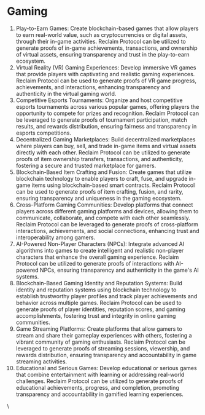 # Gaming

1. Play-to-Earn Games: Create blockchain-based games that allow players to earn real-world value, such as cryptocurrencies or digital assets, through their in-game activities. Reclaim Protocol can be utilized to generate proofs of in-game achievements, transactions, and ownership of virtual assets, ensuring transparency and trust in the play-to-earn ecosystem.
2. Virtual Reality (VR) Gaming Experiences: Develop immersive VR games that provide players with captivating and realistic gaming experiences. Reclaim Protocol can be used to generate proofs of VR game progress, achievements, and interactions, enhancing transparency and authenticity in the virtual gaming world.
3. Competitive Esports Tournaments: Organize and host competitive esports tournaments across various popular games, offering players the opportunity to compete for prizes and recognition. Reclaim Protocol can be leveraged to generate proofs of tournament participation, match results, and rewards distribution, ensuring fairness and transparency in esports competitions.
4. Decentralized Gaming Marketplaces: Build decentralized marketplaces where players can buy, sell, and trade in-game items and virtual assets directly with each other. Reclaim Protocol can be utilized to generate proofs of item ownership transfers, transactions, and authenticity, fostering a secure and trusted marketplace for gamers.
5. Blockchain-Based Item Crafting and Fusion: Create games that utilize blockchain technology to enable players to craft, fuse, and upgrade in-game items using blockchain-based smart contracts. Reclaim Protocol can be used to generate proofs of item crafting, fusion, and rarity, ensuring transparency and uniqueness in the gaming ecosystem.
6. Cross-Platform Gaming Communities: Develop platforms that connect players across different gaming platforms and devices, allowing them to communicate, collaborate, and compete with each other seamlessly. Reclaim Protocol can be leveraged to generate proofs of cross-platform interactions, achievements, and social connections, enhancing trust and interoperability among gamers.
7. AI-Powered Non-Player Characters (NPCs): Integrate advanced AI algorithms into games to create intelligent and realistic non-player characters that enhance the overall gaming experience. Reclaim Protocol can be utilized to generate proofs of interactions with AI-powered NPCs, ensuring transparency and authenticity in the game's AI systems.
8. Blockchain-Based Gaming Identity and Reputation Systems: Build identity and reputation systems using blockchain technology to establish trustworthy player profiles and track player achievements and behavior across multiple games. Reclaim Protocol can be used to generate proofs of player identities, reputation scores, and gaming accomplishments, fostering trust and integrity in online gaming communities.
9. Game Streaming Platforms: Create platforms that allow gamers to stream and share their gameplay experiences with others, fostering a vibrant community of gaming enthusiasts. Reclaim Protocol can be leveraged to generate proofs of streaming sessions, viewership, and rewards distribution, ensuring transparency and accountability in game streaming activities.
10. Educational and Serious Games: Develop educational or serious games that combine entertainment with learning or addressing real-world challenges. Reclaim Protocol can be utilized to generate proofs of educational achievements, progress, and completion, promoting transparency and accountability in gamified learning experiences.

\
